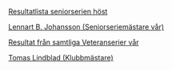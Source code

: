 [Resultatlista seniorserien höst](SENIOR/htmfiler/resultat_HT23.pdf)

[Lennart B. Johansson (Seniorseriemästare vår)](TOUR=11301)

[Resultat från samtliga Veteranserier vår](SENIOR/htmfiler/resultat_VT23.pdf)

[Tomas Lindblad (Klubbmästare)](SENIOR/htmfiler/SrS_KM_2023.pdf)
